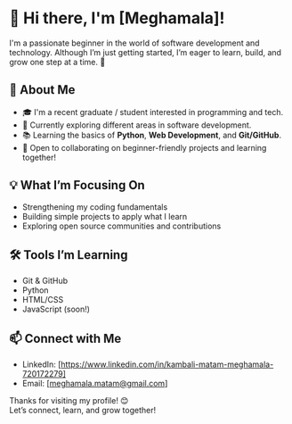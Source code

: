 # 👋 Hi there, I'm [Meghamala]!

I'm a passionate beginner in the world of software development and technology. Although I’m just getting started, I’m eager to learn, build, and grow one step at a time. 🌱

## 🚀 About Me
- 🎓 I'm a recent graduate / student interested in programming and tech.
- 🔭 Currently exploring different areas in software development.
- 📚 Learning the basics of **Python**, **Web Development**, and **Git/GitHub**.
- 🤝 Open to collaborating on beginner-friendly projects and learning together!

## 💡 What I’m Focusing On
- Strengthening my coding fundamentals
- Building simple projects to apply what I learn
- Exploring open source communities and contributions

## 🛠️ Tools I’m Learning
- Git & GitHub
- Python
- HTML/CSS
- JavaScript (soon!)

## 📫 Connect with Me
- LinkedIn: [https://www.linkedin.com/in/kambali-matam-meghamala-720172279]
- Email: [meghamala.matam@gmail.com]

Thanks for visiting my profile! 😊  
Let’s connect, learn, and grow together!


